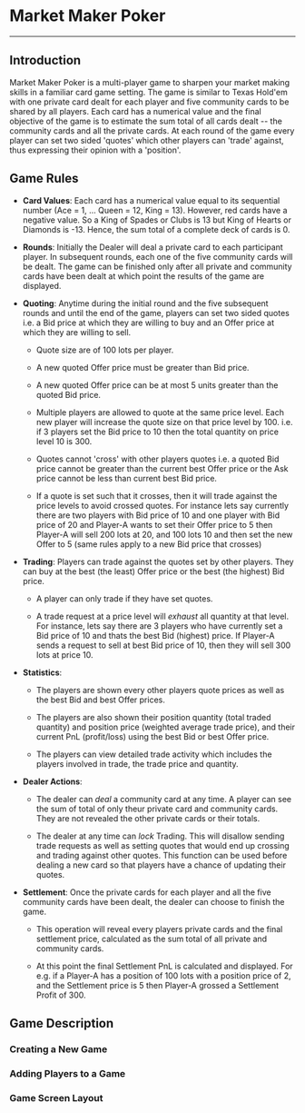 # Market Maker Poker
---

## Introduction

Market Maker Poker is a multi-player game to  sharpen your market making skills in a familiar card game setting. The game is similar to Texas Hold'em with one private card dealt for each player and five community cards to be shared by all players.  Each card has a numerical value and the final objective of the game is to estimate the sum total of all cards dealt -- the community cards and all the private cards. At each round of the game every player can set two sided 'quotes' which other players can 'trade' against, thus expressing their opinion with a 'position'.

## Game Rules

- **Card Values**: 
Each card has a numerical value equal to its sequential number (Ace = 1, ... Queen = 12, King = 13). However, red cards have a negative value. So a King of Spades or Clubs is 13 but King of Hearts or Diamonds is -13. Hence, the sum total of a complete deck of cards is 0.

- **Rounds**: 
Initially the Dealer will deal a private card to each participant player. In subsequent rounds, each one of the five community cards will be dealt. The game can be finished only after all private and community cards have been dealt at which point the results of the game are displayed.

- **Quoting**:
Anytime during the initial round and the five subsequent rounds and until the end of the game, players can set two sided quotes i.e. a Bid price at which they are willing to buy and an Offer price at which they are willing to sell. 

  - Quote size are of 100 lots per player. 

  - A new quoted Offer price must be greater than Bid price.

  - A new quoted Offer price can be at most 5 units greater than the quoted Bid price.

  - Multiple players are allowed to quote at the same price level. Each new player will increase the quote size on that price level by 100. i.e. if 3 players set the Bid price to 10 then the total quantity on price level 10 is 300.

  - Quotes cannot 'cross' with other players quotes i.e. a quoted Bid price cannot be greater than the current best Offer price or the Ask price cannot be less than current best Bid price. 

  - If a quote is set such that it crosses, then it will trade against the price levels to avoid crossed quotes. For instance lets say currently there are two players with Bid price of 10 and one player with Bid price of 20 and Player-A wants to set their Offer price to 5 then Player-A will sell 200 lots at 20, and 100 lots 10 and then set the new Offer to 5 (same rules apply to a new Bid price that crosses)

- **Trading**:
Players can trade against the quotes set by other players. They can buy at the best (the least) Offer price or the best (the highest) Bid price. 

  - A player can only trade if they have set quotes.

  - A trade request at a price level will *exhaust* all quantity at that level. For instance, lets say there are 3 players who have currently set a Bid price of 10 and thats the best Bid (highest) price. If Player-A sends a request to sell at best Bid price of 10, then they will sell 300 lots at price 10.

- **Statistics**:
  - The players are shown every other players quote prices as well as the best Bid and best Offer prices.

  - The players are also shown their position quantity (total traded quantity) and position price (weighted average trade price), and their current PnL (profit/loss) using the best Bid or best Offer price.

  - The players can view detailed trade activity which includes the players involved in trade, the trade price and quantity.

- **Dealer Actions**:
  - The dealer can *deal* a community card at any time. A player can see the sum of total of only theur private card and community cards. They are not revealed the other private cards or their totals.

  - The dealer at any time can *lock* Trading. This will disallow sending trade requests as well as setting quotes that would end up crossing and trading against other quotes. This function can be used before dealing a new card so that players have a chance of updating their quotes.

- **Settlement**:
Once the private cards for each player and all the five community cards have been dealt, the dealer can choose to finish the game. 

  - This operation will reveal every players private cards and the final settlement price, calculated as the sum total of all private and community cards.

  - At this point the final Settlement PnL is calculated and displayed. For e.g. if a Player-A has a position of 100 lots with a position price of 2, and the Settlement price is 5 then Player-A grossed a Settlement Profit of 300.

## Game Description

### Creating a New Game


### Adding Players to a Game

### Game Screen Layout

